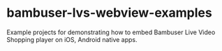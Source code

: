 # bambuser-lvs-webview-examples
Example projects for demonstrating how to embed Bambuser Live Video Shopping player on iOS, Android native apps.
